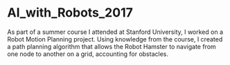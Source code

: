 # AI_with_Robots_2017
As part of a summer course I attended at Stanford University, I worked on a Robot Motion Planning project. 
Using knowledge from the course, I created a path planning algorithm that allows the Robot Hamster to navigate 
from one node to another on a grid, accounting for obstacles.
